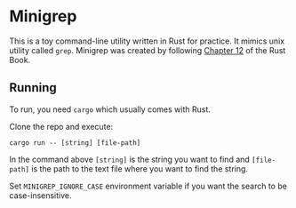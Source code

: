 # Minigrep

This is a toy command-line utility written in Rust for practice. It mimics unix utility called `grep`. Minigrep was created by following [Chapter 12](https://doc.rust-lang.org/book/ch12-00-an-io-project.html) of the Rust Book.

## Running
To run, you need `cargo` which usually comes with Rust.

Clone the repo and execute:
```shell
cargo run -- [string] [file-path]
```

In the command above `[string]` is the string you want to find and `[file-path]` is the path to the text file where you want to find the string.

Set `MINIGREP_IGNORE_CASE` environment variable if you want the search to be case-insensitive.